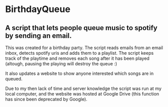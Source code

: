 # BirthdayQueue
## A script that lets people queue music to spotify by sending an email. 
This was created for a birthday party. The script reads emails from an email inbox, detects spotify uris and adds them to a playlist. The script keeps track of the playtime and removes each song after it has been played (altough, pausing the playing will destroy the queue :)

It also updates a website to show anyone interested which songs are in queued.

Due to my then lack of time and server knowledge the script was run at my local computer, and the website was hosted at Google Drive (this function has since been deprecated by Google). 
